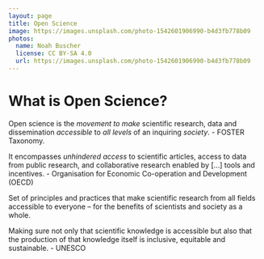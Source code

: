 ```yaml
---
layout: page
title: Open Science
image: https://images.unsplash.com/photo-1542601906990-b4d3fb778b09
photos:
  name: Noah Buscher
  license: CC BY-SA 4.0
  url: https://images.unsplash.com/photo-1542601906990-b4d3fb778b09
---
```


# What is Open Science?

Open science is the *movement to make* scientific research, data and dissemination *accessible* to *all levels* of an inquiring *society*. - FOSTER Taxonomy.

It encompasses *unhindered access* to scientific articles, access to data from public research, and collaborative research enabled by [...] tools and incentives. - Organisation for Economic Co-operation and Development (OECD)

Set of principles and practices that make scientific research from all fields accessible to everyone – for the benefits of scientists and society as a whole.
 
Making sure not only that scientific knowledge is accessible but also that the production of that knowledge itself is inclusive, equitable and sustainable. - UNESCO
